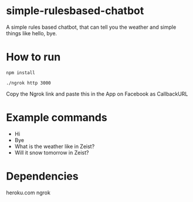 # simple-rulesbased-chatbot

A simple rules based chatbot, that can tell you the weather and simple things like hello, bye.

# How to run

```
npm install

./ngrok http 3000
```

Copy the Ngrok link and paste this in the App on Facebook as CallbackURL

# Example commands

* Hi
* Bye
* What is the weather like in Zeist?
* Will it snow tomorrow in Zeist?

# Dependencies
heroku.com
ngrok